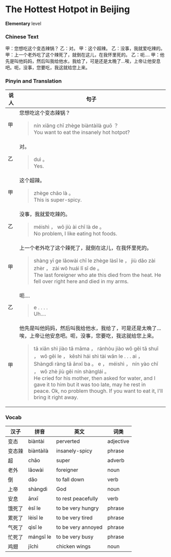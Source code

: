 # The Hottest Hotpot in Beijing
**Elementary** level
### Chinese Text
甲：您想吃这个变态辣锅？
乙：对。
甲：这个超辣。
乙：没事，我就爱吃辣的。
甲：上一个老外吃了这个辣死了，就倒在这儿，在我怀里死的。
乙：呃....
甲：他先是叫他妈妈，然后叫我给他水，我给了，可是还是太晚了...唉，上帝让他安息吧。呃，没事，您要吃，我这就给您上来。

### Pinyin and Translation
|说人|句子|
|----|----|
|甲|您想吃这个变态辣锅？<blockquote>nín xiǎng chī zhège biàntàilà guō ？<br />You want to eat the insanely hot hotpot?</blockquote>|
|乙|对。<blockquote>duì 。<br />Yes.</blockquote>|
|甲|这个超辣。<blockquote>zhège chāo là 。<br />This is super-spicy.</blockquote>|
|乙|没事，我就爱吃辣的。<blockquote>méishì ， wǒ jiù ài chī là de 。<br />No problem, I like eating hot foods.</blockquote>|
|甲|上一个老外吃了这个辣死了，就倒在这儿，在我怀里死的。<blockquote>shàng yī ge lǎowài chī le zhège làsǐ le ， jiù dǎo zài zhèr ， zài wǒ huái lǐ sǐ de 。<br />The last foreigner who ate this died from the heat. He fell over right here and died in my arms.</blockquote>|
|乙|呃....<blockquote>e . . . .<br />Uh....</blockquote>|
|甲|他先是叫他妈妈，然后叫我给他水，我给了，可是还是太晚了...唉，上帝让他安息吧。呃，没事，您要吃，我这就给您上来。<blockquote>tā xiān shì jiào tā māma ， ránhòu jiào wǒ gěi tā shuǐ ， wǒ gěi le ， kěshì hái shì tài wǎn le . . . ai ， Shàngdì ràng tā ānxī ba 。 e ， méishì ， nín yào chī ， wǒ zhè jiù gěi nín shànglái 。<br />He cried for his mother, then asked for water, and I gave it to him but it was too late, may he rest in peace. Ok, no problem though. If you want to eat it, I'll bring it right away.</blockquote>|
### Vocab
|汉子|拼音|英文|词类|
|----|----|----|----|
|变态|biàntài|perverted|adjective|
|变态辣|biàntàilà|insanely-spicy|phrase|
|超|chāo|super|adverb|
|老外|lǎowài|foreigner|noun|
|倒|dǎo|to fall down|verb|
|上帝|shàngdì|God|noun|
|安息|ānxī|to rest peacefully|verb|
|饿死了|èsǐ le|to be very hungry|phrase|
|累死了|lèisǐ le|to be very tired|phrase|
|气死了|qìsǐ le|to be very annoyed|phrase|
|忙死了|mángsǐ le|to be very busy|phrase|
|鸡翅|jīchì|chicken wings|noun|